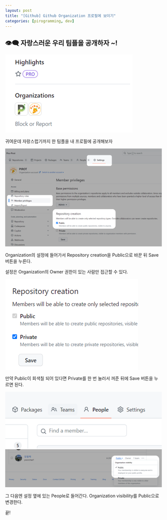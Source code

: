 ```yaml
---
layout: post
title: "[Github] Github Organization 프로필에 보이기"
categories: [pirogramming, dev]
---
```


## 👁‍🗨 자랑스러운 우리 팀플을 공개하자 ~!

<img src='../attachment/230819/showpublic01.PNG'>

귀여운데 자랑스럽기까지 한 팀플을 내 프로필에 공개해보자

<img src='../attachment/230819/showpublic02.PNG'>

Organization의 설정에 들어가서 Repository creation을 Public으로 바꾼 뒤 Save 버튼을 누른다.

설정은 Organization의 Owner 권한이 있는 사람만 접근할 수 있다.

<img src='../attachment/230819/showpublic03.PNG'>

만약 Public이 회색칠 되어 있다면 Private를 한 번 눌러서 꺼준 뒤에 Save 버튼을 누르면 된다.

<img src='../attachment/230819/showpublic04.PNG'>

<img src='../attachment/230819/showpublic05.PNG'>


그 다음엔 설정 옆에 있는 People로 들어간다. Organization visibility를 Public으로 변경한다.

끝!